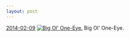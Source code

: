 ```yaml
---
layout: post
---
```


<p>
  <time><a href="/285">2014-02-09</a></time>
  <a href="/285"><img src="{{ site.assets_url }}/285-640.jpg" srcset="{{ site.assets_url }}/285-1280.jpg 1280w, {{ site.assets_url }}/285-960.jpg 960w, {{ site.assets_url }}/285-640.jpg 640w, {{ site.assets_url }}/285-320.jpg 320w" sizes="(min-width: 700px) 50vw, calc(100vw - 2rem)" alt="Big Ol' One-Eye." /></a>
  <span>Big Ol' One-Eye.</span>
</p>
